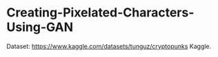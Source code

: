 # Creating-Pixelated-Characters-Using-GAN

Dataset: https://www.kaggle.com/datasets/tunguz/cryptopunks Kaggle. 
